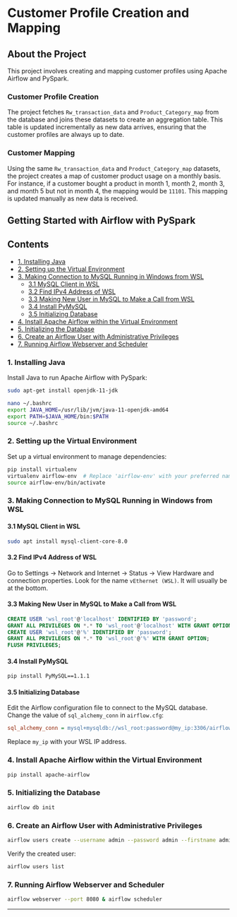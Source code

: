 # Customer Profile Creation and Mapping

## About the Project

This project involves creating and mapping customer profiles using Apache Airflow and PySpark.

### Customer Profile Creation

The project fetches `Rw_transaction_data` and `Product_Category_map` from the database and joins these datasets to create an aggregation table. This table is updated incrementally as new data arrives, ensuring that the customer profiles are always up to date.

### Customer Mapping

Using the same `Rw_transaction_data` and `Product_Category_map` datasets, the project creates a map of customer product usage on a monthly basis. For instance, if a customer bought a product in month 1, month 2, month 3, and month 5 but not in month 4, the mapping would be `11101`. This mapping is updated manually as new data is received.

## Getting Started with Airflow with PySpark

## Contents

- [1. Installing Java](#1-installing-java)
- [2. Setting up the Virtual Environment](#2-setting-up-the-virtual-environment)
- [3. Making Connection to MySQL Running in Windows from WSL](#3-making-connection-to-mysql-running-in-windows-from-wsl)
    - [3.1 MySQL Client in WSL](#31-mysql-client-in-wsl)
    - [3.2 Find IPv4 Address of WSL](#32-find-ipv4-address-of-wsl)
    - [3.3 Making New User in MySQL to Make a Call from WSL](#33-making-new-user-in-mysql-to-make-a-call-from-wsl)
    - [3.4 Install PyMySQL](#34-install-pymysql)
    - [3.5 Initializing Database](#35-initializing-database)
- [4. Install Apache Airflow within the Virtual Environment](#4-install-apache-airflow-within-the-virtual-environment)
- [5. Initializing the Database](#5-initializing-the-database)
- [6. Create an Airflow User with Administrative Privileges](#6-create-an-airflow-user-with-administrative-privileges)
- [7. Running Airflow Webserver and Scheduler](#7-running-airflow-webserver-and-scheduler)

### 1. Installing Java

Install Java to run Apache Airflow with PySpark:

```sh
sudo apt-get install openjdk-11-jdk

nano ~/.bashrc
export JAVA_HOME=/usr/lib/jvm/java-11-openjdk-amd64
export PATH=$JAVA_HOME/bin:$PATH
source ~/.bashrc
```

### 2. Setting up the Virtual Environment

Set up a virtual environment to manage dependencies:

```sh
pip install virtualenv
virtualenv airflow-env  # Replace 'airflow-env' with your preferred name for the virtual environment
source airflow-env/bin/activate
```

### 3. Making Connection to MySQL Running in Windows from WSL

#### 3.1 MySQL Client in WSL

```sh
sudo apt install mysql-client-core-8.0
```

#### 3.2 Find IPv4 Address of WSL

Go to Settings -> Network and Internet -> Status -> View Hardware and connection properties. Look for the name `vEthernet (WSL)`. It will usually be at the bottom.

#### 3.3 Making New User in MySQL to Make a Call from WSL

```sql
CREATE USER 'wsl_root'@'localhost' IDENTIFIED BY 'password';
GRANT ALL PRIVILEGES ON *.* TO 'wsl_root'@'localhost' WITH GRANT OPTION;
CREATE USER 'wsl_root'@'%' IDENTIFIED BY 'password';
GRANT ALL PRIVILEGES ON *.* TO 'wsl_root'@'%' WITH GRANT OPTION;
FLUSH PRIVILEGES;
```

#### 3.4 Install PyMySQL

```sh
pip install PyMySQL==1.1.1
```

#### 3.5 Initializing Database

Edit the Airflow configuration file to connect to the MySQL database. Change the value of `sql_alchemy_conn` in `airflow.cfg`:

```cfg
sql_alchemy_conn = mysql+mysqldb://wsl_root:password@my_ip:3306/airflow_db
```

Replace `my_ip` with your WSL IP address.

### 4. Install Apache Airflow within the Virtual Environment

```sh
pip install apache-airflow
```

### 5. Initializing the Database

```sh
airflow db init
```

### 6. Create an Airflow User with Administrative Privileges

```sh
airflow users create --username admin --password admin --firstname admin --lastname admin --role Admin --email admin@email.com
```

Verify the created user:

```sh
airflow users list
```

### 7. Running Airflow Webserver and Scheduler

```sh
airflow webserver --port 8080 & airflow scheduler
```

---
